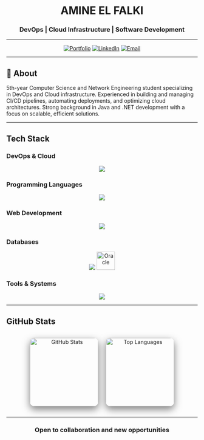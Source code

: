 <div align="center">

# AMINE EL FALKI

### DevOps | Cloud Infrastructure | Software Development

---

[![Portfolio](https://img.shields.io/badge/PORTFOLIO-58A6FF?style=for-the-badge&logo=About.me&logoColor=white)](https://amineelfalki.site)
[![LinkedIn](https://img.shields.io/badge/LINKEDIN-0A66C2?style=for-the-badge&logo=linkedin&logoColor=white)](https://www.linkedin.com/in/amineelfalki)
[![Email](https://img.shields.io/badge/EMAIL-EA4335?style=for-the-badge&logo=gmail&logoColor=white)](mailto:amine.elfalki@gmail.com)

</div>



---

## 📌 About

5th-year Computer Science and Network Engineering student specializing in DevOps and Cloud infrastructure. Experienced in building and managing CI/CD pipelines, automating deployments, and optimizing cloud architectures. Strong background in Java and .NET development with a focus on scalable, efficient solutions.

---

## Tech Stack

### DevOps & Cloud
<div align="center">
<img src="https://skillicons.dev/icons?i=docker,kubernetes,terraform,azure,aws,gitlab,jenkins&theme=dark" />
</div>

### Programming Languages
<div align="center">
<img src="https://skillicons.dev/icons?i=java,python,cs,cpp,bash&theme=dark" />
</div>

### Web Development
<div align="center">
<img src="https://skillicons.dev/icons?i=spring,dotnet,react,flask,html,css,bootstrap&theme=dark" />
</div>

### Databases
<div align="center">
<img src="https://skillicons.dev/icons?i=mysql,postgresql&theme=dark" />
<img src="https://cdn.jsdelivr.net/gh/devicons/devicon/icons/oracle/oracle-original.svg" height="48" alt="Oracle"/>
</div>

### Tools & Systems
<div align="center">
  <img src="https://skillicons.dev/icons?i=git,github,linux,windows,vscode,idea,visualstudio&theme=dark" />

</div>



---

## GitHub Stats
<div align="center" style="display: flex; justify-content: center; gap: 20px; flex-wrap: wrap;">

  <!-- GitHub Stats -->
  <img 
    src="https://github-readme-stats.vercel.app/api?username=aminexi&show_icons=true&theme=react&hide_border=true" 
    height="180" 
    style="border-radius: 12px; box-shadow: 0 8px 20px rgba(0,0,0,0.5);" 
    alt="GitHub Stats"
  />

  <!-- Top Languages -->
  <img 
    src="https://github-readme-stats.vercel.app/api/top-langs/?username=aminexi&layout=compact&theme=react&hide_border=true" 
    height="180" 
    style="border-radius: 12px; box-shadow: 0 8px 20px rgba(0,0,0,0.5);" 
    alt="Top Languages"
  />

</div>






---

<div align="center">

### Open to collaboration and new opportunities

</div>
